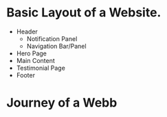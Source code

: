 # Basic Layout of a Website.

- Header
  - Notification Panel
  - Navigation Bar/Panel
- Hero Page
- Main Content
- Testimonial Page
- Footer

# Journey of a Webb
